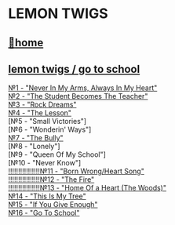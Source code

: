 #   LEMON TWIGS
## [:gem:home](https://januarythirtyfirst.github.io/TranslateSongs/)
## [lemon twigs / go to school](https://januarythirtyfirst.github.io/TranslateSongs/LemonTwigs/GoToSchool/GoToSchool_main)  
[№1 - "Never In My Arms, Always In My Heart"](https://januarythirtyfirst.github.io/TranslateSongs/LemonTwigs/GoToSchool/001.%20NeverInMyArmsAlwaysInMyHeart)  
[№2 - "The Student Becomes The Teacher"](https://januarythirtyfirst.github.io/TranslateSongs/LemonTwigs/GoToSchool/002.%20TheStudentBecomesTheTeacher)  
[№3 - "Rock Dreams"](https://januarythirtyfirst.github.io/TranslateSongs/LemonTwigs/GoToSchool/003.%20RockDreams)  
[№4 - "The Lesson"](https://januarythirtyfirst.github.io/TranslateSongs/LemonTwigs/GoToSchool/004.%20Lesson)  
[№5 - "Small Victories"]  
[№6 - "Wonderin' Ways"]  
[№7 - "The Bully"](https://januarythirtyfirst.github.io/TranslateSongs/LemonTwigs/GoToSchool/007.%20TheBully)    
[№8 - "Lonely"]  
[№9 - "Queen Of My School"]  
[№10 - "Never Know"]  
[!!!!!!!!!!!!!!!!№11 - "Born Wrong/Heart Song"](https://januarythirtyfirst.github.io/TranslateSongs/LemonTwigs/GoToSchool/011.%20BornWrongHeartSong)  
[!!!!!!!!!!!!!!!!№12 - "The Fire"](https://januarythirtyfirst.github.io/TranslateSongs/LemonTwigs/GoToSchool/012.%20Fire)  
[!!!!!!!!!!!!!!!!№13 - "Home Of a Heart (The Woods)"](https://januarythirtyfirst.github.io/TranslateSongs/LemonTwigs/GoToSchool/013.%20HomeofAHeartTheWoods)  
[№14 - "This Is My Tree"](https://januarythirtyfirst.github.io/TranslateSongs/LemonTwigs/GoToSchool/014.%20ThisIsMyTree)  
[№15 - "If You Give Enough"](https://januarythirtyfirst.github.io/TranslateSongs/LemonTwigs/GoToSchool/015.%20IfYouGiveEnough)  
[№16 - "Go To School"](https://januarythirtyfirst.github.io/TranslateSongs/LemonTwigs/GoToSchool/016.%20GoToSchool)  
